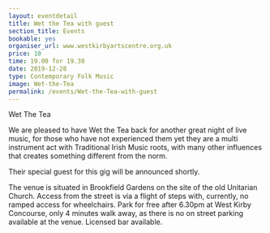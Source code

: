 ```yaml
---
layout: eventdetail
title: Wet the Tea with guest
section_title: Events
bookable: yes
organiser_url: www.westkirbyartscentre.org.uk
price: 10
time: 19.00 for 19.30
date: 2019-12-28
type: Contemporary Folk Music
image: Wet-the-Tea
permalink: /events/Wet-the-Tea-with-guest
---
```

Wet The Tea

We are pleased to have Wet the Tea back for another great night of live music, for those who have not experienced them yet they are a multi instrument act with Traditional Irish Music roots, with many other influences that creates something different from the norm. 

Their special guest for this gig will be announced shortly.
 
The venue is situated in Brookfield Gardens on the site of the old Unitarian Church. Access from the street is via a flight of steps with, currently, no ramped access for wheelchairs. Park for free after 6.30pm at West Kirby Concourse, only 4 minutes walk away, as there is no on street parking available at the venue. Licensed bar available.





